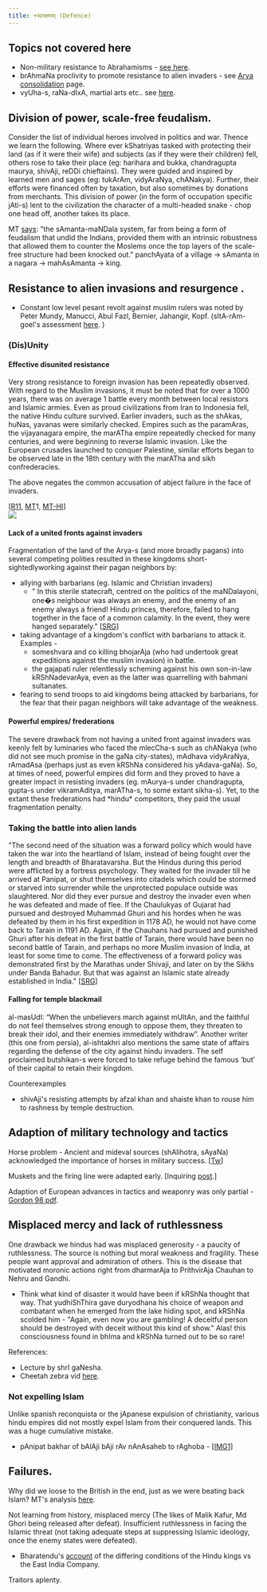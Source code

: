 ```yaml
---
title: +स्वरक्षणम् (Defence)
---
```

## Topics not covered here

- Non-military resistance to Abrahamisms - [see here](../../../../rivals/abe-disease/abe-disease/).
- brAhmaNa proclivity to promote resistance to alien invaders - see [Arya consolidation](../../../clan/ethnic-shifts/Arya-consolidation/) page.
- vyUha-s, raNa-dIxA, martial arts etc.. see [here](https://sites.google.com/site/samskrtamsfo/kalah/yud-dham).

## Division of power, scale-free feudalism.

Consider the list of individual heroes involved in politics and war. Thence we learn the following. Where ever kShatriyas tasked with protecting their land (as if it were their wife) and subjects (as if they were their children) fell, others rose to take their place (eg: harihara and bukka, chandragupta maurya, shivAji, reDDi chieftains). They were guided and inspired by learned men and sages (eg: tukArAm, vidyAraNya, chANakya). Further, their efforts were financed often by taxation, but also sometimes by donations from merchants. This division of power (in the form of occupation specific jAti-s) lent to the civilization the character of a multi-headed snake - chop one head off, another takes its place.

MT [says](https://manasataramgini.wordpress.com/2011/10/09/yuddha-vyuha-s-mlechcha-s-and-vanija-niti-in-the-last-hindu-empire/): "the sAmanta-maNDala system, far from being a form of feudalism that undid the Indians, provided them with an intrinsic robustness that allowed them to counter the Moslems once the top layers of the scale-free structure had been knocked out." panchAyata of a village -> sAmanta in a nagara -\> mahAsAmanta -> king.

## Resistance to alien invasions and resurgence .

- Constant low level pesant revolt against muslim rulers was noted by Peter Mundy, Manucci, Abul Fazl, Bernier, Jahangir, Kopf. (sItA-rAm-goel's assessment [here](http://www.voiceofdharma.org/books/siii/ch9.htm).
)

### (Dis)Unity

#### Effective disunited resistance

Very strong resistance to foreign invasion has been repeatedly observed. With regard to the Muslim invasions, it must be noted that for over a 1000 years, there was on average 1 battle every month between local resistors and Islamic armies. Even as proud civilizations from Iran to Indonesia fell, the native Hindu culture survived. Earlier invaders, such as the shAkas, huNas, yavanas were similarly checked. Empires such as the paramAras, the vijayanagara empire, the marATha empire repeatedly checked for many centuries, and were beginning to reverse Islamic invasion. Like the European crusades launched to conquer Palestine, similar efforts began to be observed late in the 18th century with the marATha and sikh confrederacies.

The above negates the common accusation of abject failure in the face of invaders.

  
\[[R11](https://archive.org/details/early-Hindu-islamic-conflict-richards), [MT](http://manasataramgini.wordpress.com/2014/02/04/some-notes-on-the-extra-military-aspects-of-the-islamo-hindu-confrontation/)1, [MT-HI](https://manasataramgini.wordpress.com/2011/09/17/rehabilitating-king-vidyadhara-and-the-sense-hindu-identity/)\]  
[![](https://docs.google.com/spreadsheet/oimg?key=0AmaG9ycvsc7tdGticEFmNml4Q2tMV0lIVF9pZ21lM3c&oid=2&zx=mnhvgkja8ynh)](https://docs.google.com/spreadsheet/oimg?key=0AmaG9ycvsc7tdGticEFmNml4Q2tMV0lIVF9pZ21lM3c&oid=2&zx=mnhvgkja8ynh)

#### Lack of a united fronts against invaders

Fragmentation of the land of the Arya-s (and more broadly pagans) into several competing polities resulted in these kingdoms short-sightedlyworking against their pagan neighbors by:

- allying with barbarians (eg. Islamic and Christian invaders)
    - " In this sterile statecraft, centred on the politics of the maNDalayoni, one�s neighbour was always an enemy, and the enemy of an enemy always a friend! Hindu princes, therefore, failed to hang together in the face of a common calamity. In the event, they were hanged separately." \[[SRG](http://www.voiceofdharma.org/books/siii/ch9.htm)\]
- taking advantage of a kingdom's conflict with barbarians to attack it. Examples -
    - someshvara and co killing bhojarAja (who had undertook great expeditions against the muslim invasion) in battle.
    - the gajapati ruler relentlessly scheming against his own son-in-law kRShNadevarAya, even as the latter was quarrelling with bahmani sultanates.
- fearing to send troops to aid kingdoms being attacked by barbarians, for the fear that their pagan neighbors will take advantage of the weakness.

#### Powerful empires/ frederations

The severe drawback from not having a united front against invaders was keenly felt by luminaries who faced the mlecCha-s such as chANakya (who did not see much promise in the gaNa city-states), mAdhava vidyAraNya, rAmadAsa (perhaps just as even kRShNa considered his yAdava-gaNa). So, at times of need, powerful empires did form and they proved to have a greater impact in resisting invaders (eg. mAurya-s under chandragupta, gupta-s under vikramAditya, marATha-s, to some extant sikha-s). Yet, to the extant these frederations had \*hindu\* competitors, they paid the usual fragmentation penalty.

### Taking the battle into alien lands

"The second need of the situation was a forward policy which would have taken the war into the heartland of Islam, instead of being fought over the length and breadth of Bharatavarsha. But the Hindus during this period were afflicted by a fortress psychology. They waited for the invader till he arrived at Panipat, or shut themselves into citadels which could be stormed or starved into surrender while the unprotected populace outside was slaughtered. Nor did they ever pursue and destroy the invader even when he was defeated and made of flee. If the Chaulukyas of Gujarat had pursued and destroyed Muhammad Ghuri and his hordes when he was defeated by them in his first expedition in 1178 AD, he would not have come back to Tarain in 1191 AD. Again, if the Chauhans had pursued and punished Ghuri after his defeat in the first battle of Tarain, there would have been no second battle of Tarain, and perhaps no more Muslim invasion of India, at least for some time to come. The effectiveness of a forward policy was demonstrated first by the Marathas under Shivaji, and later on by the Sikhs under Banda Bahadur. But that was against an Islamic state already established in India." \[[SRG](http://www.voiceofdharma.org/books/siii/ch9.htm)\]

  

#### Falling for temple blackmail

al-masUdI: “When the unbelievers march against mUltAn, and the faithful do not feel themselves strong enough to oppose them, they threaten to break their idol, and their enemies immediately withdraw”. Another writer (this one from persia), al-ishtakhri also mentions the same state of affairs regarding the defense of the city against hindu invaders. The self proclaimed butshikan-s were forced to take refuge behind the famous ‘but’ of their capital to retain their kingdom.

  

Counterexamples

- shivAji's resisting attempts by afzal khan and shaiste khan to rouse him to rashness by temple destruction.

## Adaption of military technology and tactics

Horse problem - Ancient and mideval sources (shAlihotra, sAyaNa) acknowledged the importance of horses in military success. \[[Tw](https://twitter.com/blog_supplement/status/679471919507320835)\]

  

Muskets and the firing line were adapted early. \[Inquiring [post](https://agnimaan.wordpress.com/2015/06/28/handguns-in-hindu-military-why-the-slow-adoption/).\]

Adaption of European advances in tactics and weaponry was only partial - [Gordon 98 pdf](http://deepblue.lib.umich.edu/bitstream/handle/2027.42/67903/10.1177_001946469803500301.pdf?sequence=2).

  

## Misplaced mercy and lack of ruthlessness

One drawback we hindus had was misplaced generosity - a paucity of ruthlessness. The source is nothing but moral weakness and fragility. These people want approval and admiration of others. This is the disease that motivated moronic actions right from dharmarAja to PrithvirAja Chauhan to Nehru and Gandhi.

- Think what kind of disaster it would have been if kRShNa thought that way. That yudhiShThira gave duryodhana his choice of weapon and combatant when he emerged from the lake hiding spot, and kRShNa scolded him - "Again, even now you are gambling! A deceitful person should be destroyed with deceit without this kind of show." Alas! this consciousness found in bhIma and kRShNa turned out to be so rare!

  

References:

- Lecture by shrI gaNesha.
- Cheetah zebra vid [here](https://twitter.com/videosofscience/status/881324666991685633).

### Not expelling Islam

Unlike spanish reconquista or the jApanese expulsion of christianity, various hindu empires did not mostly expel Islam from their conquered lands. This was a huge cumulative mistake.

- pAnipat bakhar of bAlAji bAji rAv nAnAsaheb to rAghoba - \[[IMG1](http://i.imgur.com/hWE5QX1.jpg)\]

## Failures.

Why did we loose to the British in the end, just as we were beating back Islam? MT's analysis [here](https://manasataramgini.wordpress.com/2011/10/09/yuddha-vyuha-s-mlechcha-s-and-vanija-niti-in-the-last-hindu-empire/).

Not learning from history, misplaced mercy (The likes of Malik Kafur, Md Ghori being released after defeat). Insufficient ruthlessness in facing the Islamic threat (not taking adequate steps at suppressing Islamic ideology, once the enemy states were defeated).  

- Bharatendu's [account](http://bharatendu.com/2009/10/13/mana-simha-the-rashtrakuta-ii/) of the differing conditions of the Hindu kings vs the East India Company. 

Traitors aplenty.
